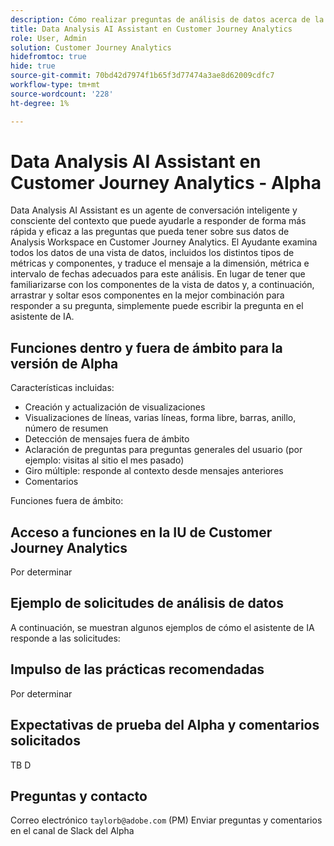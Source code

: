 ```yaml
---
description: Cómo realizar preguntas de análisis de datos acerca de la documentación de Customer Journey Analytics
title: Data Analysis AI Assistant en Customer Journey Analytics
role: User, Admin
solution: Customer Journey Analytics
hidefromtoc: true
hide: true
source-git-commit: 70bd42d7974f1b65f3d77474a3ae8d62009cdfc7
workflow-type: tm+mt
source-wordcount: '228'
ht-degree: 1%

---
```



# Data Analysis AI Assistant en Customer Journey Analytics - Alpha

Data Analysis AI Assistant es un agente de conversación inteligente y consciente del contexto que puede ayudarle a responder de forma más rápida y eficaz a las preguntas que pueda tener sobre sus datos de Analysis Workspace en Customer Journey Analytics. El Ayudante examina todos los datos de una vista de datos, incluidos los distintos tipos de métricas y componentes, y traduce el mensaje a la dimensión, métrica e intervalo de fechas adecuados para este análisis. En lugar de tener que familiarizarse con los componentes de la vista de datos y, a continuación, arrastrar y soltar esos componentes en la mejor combinación para responder a su pregunta, simplemente puede escribir la pregunta en el asistente de IA.

## Funciones dentro y fuera de ámbito para la versión de Alpha

Características incluidas:

- Creación y actualización de visualizaciones
- Visualizaciones de líneas, varias líneas, forma libre, barras, anillo, número de resumen
- Detección de mensajes fuera de ámbito
- Aclaración de preguntas para preguntas generales del usuario (por ejemplo: visitas al sitio el mes pasado)
- Giro múltiple: responde al contexto desde mensajes anteriores
- Comentarios

Funciones fuera de ámbito:



## Acceso a funciones en la IU de Customer Journey Analytics

Por determinar

## Ejemplo de solicitudes de análisis de datos

A continuación, se muestran algunos ejemplos de cómo el asistente de IA responde a las solicitudes:

## Impulso de las prácticas recomendadas

Por determinar

## Expectativas de prueba del Alpha y comentarios solicitados

TB D

## Preguntas y contacto

Correo electrónico `taylorb@adobe.com` (PM)
Enviar preguntas y comentarios en el canal de Slack del Alpha





